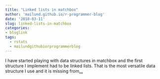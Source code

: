 ```yaml
---
title: "Linked lists in matchbox"
author: 'mailund.github.io/r-programmer-blog'
date: '2018-03-11'
slug: linked-lists-in-matchbox
categories:
- bloglink
tags:
  - rstats
  - mailundgithubiorprogrammerblog
---
```


I have started playing with data structures in matchbox and the first structure I implement had to be linked lists. That is the most versatile data structure I use and it is missing from[... <i class="fas fa-external-link-alt"></i>](https://mailund.github.io/r-programmer-blog/2018/03/11/linked-lists-in-matchbox/)

